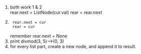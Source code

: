1.  both work 1 & 2              
	rear.next = ListNode(cur.val)
        rear = rear.next
2.      rear.next = cur
        rear = cur
 	remember rear.next = None
3. print divmod(3, 5)-->(0, 3)
4. for every list part, create a new node, and append it to result.